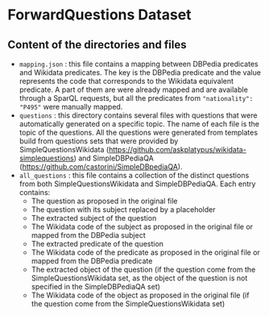 # ForwardQuestions Dataset
## Content of the directories and files
- `mapping.json` : this file contains a mapping between DBPedia predicates and Wikidata predicates. The key is the DBPedia predicate and the value represents the code that corresponds to the Wikidata equivalent predicate. A part of them are were already mapped and are available through a SparQL requests, but all the predicates from `"nationality": "P495"` were manually mapped.
- `questions` : this directory contains several files with questions that were automatically generated on a specific topic. The name of each file is the topic of the questions. All the questions were generated from templates build from questions sets that were provided by SimpleQuestionsWikidata (https://github.com/askplatypus/wikidata-simplequestions) and SimpleDBPediaQA (https://github.com/castorini/SimpleDBpediaQA).
- `all_questions` : this file contains a collection of the distinct questions from both SimpleQuestionsWikidata and SimpleDBPediaQA. Each entry contains:
	- The question as proposed in the original file
	- The question with its subject replaced by a placeholder
	- The extracted subject of the question
	- The Wikidata code of the subject as proposed in the original file or mapped from the DBPedia subject
	- The extracted predicate of the question
	- The Wikidata code of the predicate as proposed in the original file or mapped from the DBPedia predicate
	- The extracted object of the question (if the question come from the SimpleQuestionsWikidata set, as the object of the question is not specified in the SimpleDBPediaQA set)
	- The Wikidata code of the object as proposed in the original file (if the question come from the SimpleQuestionsWikidata set)
